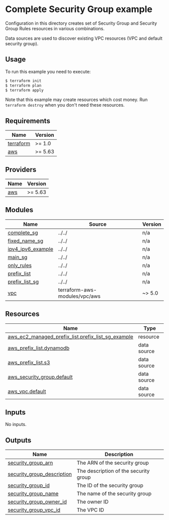 # Complete Security Group example

Configuration in this directory creates set of Security Group and Security Group Rules resources in various combinations.

Data sources are used to discover existing VPC resources (VPC and default security group).

## Usage

To run this example you need to execute:

```bash
$ terraform init
$ terraform plan
$ terraform apply
```

Note that this example may create resources which cost money. Run `terraform destroy` when you don't need these resources.

<!-- BEGINNING OF PRE-COMMIT-TERRAFORM DOCS HOOK -->
## Requirements

| Name | Version |
|------|---------|
| <a name="requirement_terraform"></a> [terraform](#requirement\_terraform) | >= 1.0 |
| <a name="requirement_aws"></a> [aws](#requirement\_aws) | >= 5.63 |

## Providers

| Name | Version |
|------|---------|
| <a name="provider_aws"></a> [aws](#provider\_aws) | >= 5.63 |

## Modules

| Name | Source | Version |
|------|--------|---------|
| <a name="module_complete_sg"></a> [complete\_sg](#module\_complete\_sg) | ../../ | n/a |
| <a name="module_fixed_name_sg"></a> [fixed\_name\_sg](#module\_fixed\_name\_sg) | ../../ | n/a |
| <a name="module_ipv4_ipv6_example"></a> [ipv4\_ipv6\_example](#module\_ipv4\_ipv6\_example) | ../../ | n/a |
| <a name="module_main_sg"></a> [main\_sg](#module\_main\_sg) | ../../ | n/a |
| <a name="module_only_rules"></a> [only\_rules](#module\_only\_rules) | ../../ | n/a |
| <a name="module_prefix_list"></a> [prefix\_list](#module\_prefix\_list) | ../../ | n/a |
| <a name="module_prefix_list_sg"></a> [prefix\_list\_sg](#module\_prefix\_list\_sg) | ../../ | n/a |
| <a name="module_vpc"></a> [vpc](#module\_vpc) | terraform-aws-modules/vpc/aws | ~> 5.0 |

## Resources

| Name | Type |
|------|------|
| [aws_ec2_managed_prefix_list.prefix_list_sg_example](https://registry.terraform.io/providers/hashicorp/aws/latest/docs/resources/ec2_managed_prefix_list) | resource |
| [aws_prefix_list.dynamodb](https://registry.terraform.io/providers/hashicorp/aws/latest/docs/data-sources/prefix_list) | data source |
| [aws_prefix_list.s3](https://registry.terraform.io/providers/hashicorp/aws/latest/docs/data-sources/prefix_list) | data source |
| [aws_security_group.default](https://registry.terraform.io/providers/hashicorp/aws/latest/docs/data-sources/security_group) | data source |
| [aws_vpc.default](https://registry.terraform.io/providers/hashicorp/aws/latest/docs/data-sources/vpc) | data source |

## Inputs

No inputs.

## Outputs

| Name | Description |
|------|-------------|
| <a name="output_security_group_arn"></a> [security\_group\_arn](#output\_security\_group\_arn) | The ARN of the security group |
| <a name="output_security_group_description"></a> [security\_group\_description](#output\_security\_group\_description) | The description of the security group |
| <a name="output_security_group_id"></a> [security\_group\_id](#output\_security\_group\_id) | The ID of the security group |
| <a name="output_security_group_name"></a> [security\_group\_name](#output\_security\_group\_name) | The name of the security group |
| <a name="output_security_group_owner_id"></a> [security\_group\_owner\_id](#output\_security\_group\_owner\_id) | The owner ID |
| <a name="output_security_group_vpc_id"></a> [security\_group\_vpc\_id](#output\_security\_group\_vpc\_id) | The VPC ID |
<!-- END OF PRE-COMMIT-TERRAFORM DOCS HOOK -->
